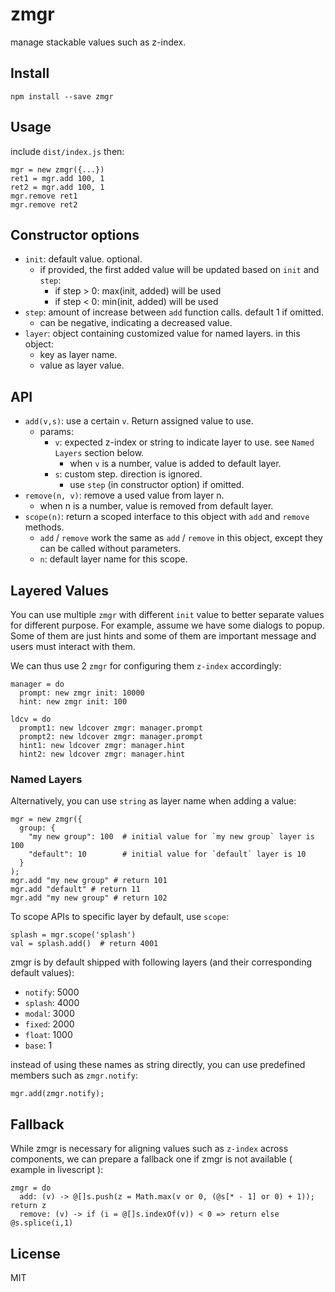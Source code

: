 # zmgr

manage stackable values such as z-index.


## Install

    npm install --save zmgr


## Usage

include `dist/index.js` then:

    mgr = new zmgr({...})
    ret1 = mgr.add 100, 1
    ret2 = mgr.add 100, 1
    mgr.remove ret1
    mgr.remove ret2


## Constructor options

 - `init`: default value. optional.
   - if provided, the first added value will be updated based on `init` and `step`:
     - if step > 0: max(init, added) will be used
     - if step < 0: min(init, added) will be used
 - `step`: amount of increase between `add` function calls. default 1 if omitted.
   - can be negative, indicating a decreased value.
 - `layer`: object containing customized value for named layers. in this object:
   - key as layer name.
   - value as layer value. 


## API

 - `add(v,s)`: use a certain  `v`. Return assigned value to use.
   - params:
     - `v`: expected z-index or string to indicate layer to use. see `Named Layers` section below.
       - when `v` is a number, value is added to default layer.
     - `s`: custom step. direction is ignored.
       - use `step` (in constructor option) if omitted.
 - `remove(n, v)`: remove a used value from layer n.
   - when n is a number, value is removed from default layer.
 - `scope(n)`: return a scoped interface to this object with `add` and `remove` methods.
   - `add` / `remove` work the same as `add` / `remove` in this object, except they can be called without parameters.
   - `n`: default layer name for this scope.


## Layered Values

You can use multiple `zmgr` with different `init` value to better separate values for different purpose. For example, assume we have some dialogs to popup. Some of them are just hints and some of them are important message and users must interact with them.

We can thus use 2 `zmgr` for configuring them `z-index` accordingly:

    manager = do
      prompt: new zmgr init: 10000
      hint: new zmgr init: 100

    ldcv = do
      prompt1: new ldcover zmgr: manager.prompt
      prompt2: new ldcover zmgr: manager.prompt
      hint1: new ldcover zmgr: manager.hint
      hint2: new ldcover zmgr: manager.hint


### Named Layers

Alternatively, you can use `string` as layer name when adding a value:

    mgr = new zmgr({
      group: {
        "my new group": 100  # initial value for `my new group` layer is 100
        "default": 10        # initial value for `default` layer is 10
      }
    );
    mgr.add "my new group" # return 101
    mgr.add "default" # return 11
    mgr.add "my new group" # return 102

To scope APIs to specific layer by default, use `scope`:

    splash = mgr.scope('splash')
    val = splash.add()  # return 4001


zmgr is by default shipped with following layers (and their corresponding default values):

 - `notify`: 5000
 - `splash`: 4000
 - `modal`: 3000
 - `fixed`: 2000
 - `float`: 1000
 - `base`: 1

instead of using these names as string directly, you can use predefined members such as `zmgr.notify`:

    mgr.add(zmgr.notify);



## Fallback

While zmgr is necessary for aligning values such as `z-index` across components, we can prepare a fallback one if zmgr is not available ( example in livescript ):

    zmgr = do
      add: (v) -> @[]s.push(z = Math.max(v or 0, (@s[* - 1] or 0) + 1)); return z
      remove: (v) -> if (i = @[]s.indexOf(v)) < 0 => return else @s.splice(i,1)


## License

MIT

